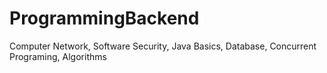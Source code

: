 # ProgrammingBackend
Computer Network, Software Security, Java Basics, Database, Concurrent Programing, Algorithms 
